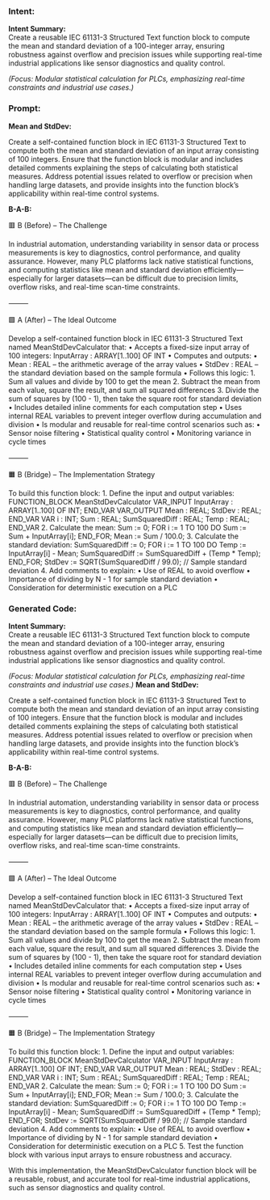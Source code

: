 ### Intent:
**Intent Summary:**  
Create a reusable IEC 61131-3 Structured Text function block to compute the mean and standard deviation of a 100-integer array, ensuring robustness against overflow and precision issues while supporting real-time industrial applications like sensor diagnostics and quality control.  

*(Focus: Modular statistical calculation for PLCs, emphasizing real-time constraints and industrial use cases.)*

### Prompt:
**Mean and StdDev:**

Create a self-contained function block in IEC 61131-3 Structured Text to compute both the mean and standard deviation of an input array consisting of 100 integers. Ensure that the function block is modular and includes detailed comments explaining the steps of calculating both statistical measures. Address potential issues related to overflow or precision when handling large datasets, and provide insights into the function block’s applicability within real-time control systems.

**B-A-B:**

🟥 B (Before) – The Challenge

In industrial automation, understanding variability in sensor data or process measurements is key to diagnostics, control performance, and quality assurance. However, many PLC platforms lack native statistical functions, and computing statistics like mean and standard deviation efficiently—especially for larger datasets—can be difficult due to precision limits, overflow risks, and real-time scan-time constraints.

⸻

🟩 A (After) – The Ideal Outcome

Develop a self-contained function block in IEC 61131-3 Structured Text named MeanStdDevCalculator that:
	•	Accepts a fixed-size input array of 100 integers: InputArray : ARRAY[1..100] OF INT
	•	Computes and outputs:
	•	Mean : REAL – the arithmetic average of the array values
	•	StdDev : REAL – the standard deviation based on the sample formula
	•	Follows this logic:
	1.	Sum all values and divide by 100 to get the mean
	2.	Subtract the mean from each value, square the result, and sum all squared differences
	3.	Divide the sum of squares by (100 - 1), then take the square root for standard deviation
	•	Includes detailed inline comments for each computation step
	•	Uses internal REAL variables to prevent integer overflow during accumulation and division
	•	Is modular and reusable for real-time control scenarios such as:
	•	Sensor noise filtering
	•	Statistical quality control
	•	Monitoring variance in cycle times

⸻

🟧 B (Bridge) – The Implementation Strategy

To build this function block:
	1.	Define the input and output variables:
 FUNCTION_BLOCK MeanStdDevCalculator
VAR_INPUT
    InputArray : ARRAY[1..100] OF INT;
END_VAR
VAR_OUTPUT
    Mean : REAL;
    StdDev : REAL;
END_VAR
VAR
    i : INT;
    Sum : REAL;
    SumSquaredDiff : REAL;
    Temp : REAL;
END_VAR
	  2.	Calculate the mean:
    Sum := 0;
FOR i := 1 TO 100 DO
    Sum := Sum + InputArray[i];
END_FOR;
Mean := Sum / 100.0;
    3.	Calculate the standard deviation:
    SumSquaredDiff := 0;
FOR i := 1 TO 100 DO
    Temp := InputArray[i] - Mean;
    SumSquaredDiff := SumSquaredDiff + (Temp * Temp);
END_FOR;
StdDev := SQRT(SumSquaredDiff / 99.0); // Sample standard deviation
    4.	Add comments to explain:
	•	Use of REAL to avoid overflow
	•	Importance of dividing by N - 1 for sample standard deviation
	•	Consideration for deterministic execution on a PLC

### Generated Code:
**Intent Summary:**  
Create a reusable IEC 61131-3 Structured Text function block to compute the mean and standard deviation of a 100-integer array, ensuring robustness against overflow and precision issues while supporting real-time industrial applications like sensor diagnostics and quality control.  

*(Focus: Modular statistical calculation for PLCs, emphasizing real-time constraints and industrial use cases.)*
**Mean and StdDev:**

Create a self-contained function block in IEC 61131-3 Structured Text to compute both the mean and standard deviation of an input array consisting of 100 integers. Ensure that the function block is modular and includes detailed comments explaining the steps of calculating both statistical measures. Address potential issues related to overflow or precision when handling large datasets, and provide insights into the function block’s applicability within real-time control systems.

**B-A-B:**

🟥 B (Before) – The Challenge

In industrial automation, understanding variability in sensor data or process measurements is key to diagnostics, control performance, and quality assurance. However, many PLC platforms lack native statistical functions, and computing statistics like mean and standard deviation efficiently—especially for larger datasets—can be difficult due to precision limits, overflow risks, and real-time scan-time constraints.

⸻

🟩 A (After) – The Ideal Outcome

Develop a self-contained function block in IEC 61131-3 Structured Text named MeanStdDevCalculator that:
	•	Accepts a fixed-size input array of 100 integers: InputArray : ARRAY[1..100] OF INT
	•	Computes and outputs:
	•	Mean : REAL – the arithmetic average of the array values
	•	StdDev : REAL – the standard deviation based on the sample formula
	•	Follows this logic:
	1.	Sum all values and divide by 100 to get the mean
	2.	Subtract the mean from each value, square the result, and sum all squared differences
	3.	Divide the sum of squares by (100 - 1), then take the square root for standard deviation
	•	Includes detailed inline comments for each computation step
	•	Uses internal REAL variables to prevent integer overflow during accumulation and division
	•	Is modular and reusable for real-time control scenarios such as:
	•	Sensor noise filtering
	•	Statistical quality control
	•	Monitoring variance in cycle times

⸻

🟧 B (Bridge) – The Implementation Strategy

To build this function block:
	1.	Define the input and output variables:
 FUNCTION_BLOCK MeanStdDevCalculator
VAR_INPUT
    InputArray : ARRAY[1..100] OF INT;
END_VAR
VAR_OUTPUT
    Mean : REAL;
    StdDev : REAL;
END_VAR
VAR
    i : INT;
    Sum : REAL;
    SumSquaredDiff : REAL;
    Temp : REAL;
END_VAR
	  2.	Calculate the mean:
    Sum := 0;
FOR i := 1 TO 100 DO
    Sum := Sum + InputArray[i];
END_FOR;
Mean := Sum / 100.0;
    3.	Calculate the standard deviation:
    SumSquaredDiff := 0;
FOR i := 1 TO 100 DO
    Temp := InputArray[i] - Mean;
    SumSquaredDiff := SumSquaredDiff + (Temp * Temp);
END_FOR;
StdDev := SQRT(SumSquaredDiff / 99.0); // Sample standard deviation
    4.	Add comments to explain:
	•	Use of REAL to avoid overflow
	•	Importance of dividing by N - 1 for sample standard deviation
	•	Consideration for deterministic execution on a PLC
    5.	Test the function block with various input arrays to ensure robustness and accuracy.

With this implementation, the MeanStdDevCalculator function block will be a reusable, robust, and accurate tool for real-time industrial applications, such as sensor diagnostics and quality control.
